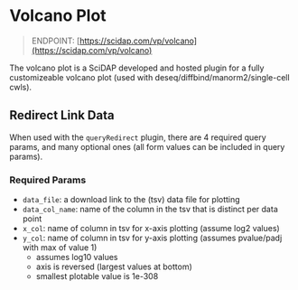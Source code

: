 # Volcano Plot

> ENDPOINT: [https://scidap.com/vp/volcano](https://scidap.com/vp/volcano)

The volcano plot is a SciDAP developed and hosted plugin for a fully customizeable volcano plot (used with deseq/diffbind/manorm2/single-cell cwls).




## Redirect Link Data

When used with the ```queryRedirect``` plugin, there are 4 required query params, and many optional ones (all form values can be included in query params).

### Required Params

- ```data_file```: a download link to the (tsv) data file for plotting
- ```data_col_name```: name of the column in the tsv that is distinct per data point
- ```x_col```: name of column in tsv for x-axis plotting (assume log2 values)
- ```y_col```: name of column in tsv for y-axis plotting (assumes pvalue/padj with max of value 1)
  - assumes log10 values
  - axis is reversed (largest values at bottom)
  - smallest plotable value is 1e-308


